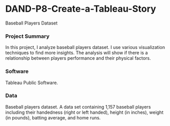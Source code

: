 # DAND-P8-Create-a-Tableau-Story
Baseball Players Dataset

### Project Summary
In this project, I analyze baseball players dataset. I use various visualization techniques to find more insights. The analysis will show if there is a relationship between players performance and their physical factors. 

### Software
Tableau Public Software.

### Data
Baseball players dataset. A data set containing 1,157 baseball players including their handedness (right or left handed), height (in inches), weight (in pounds), batting average, and home runs.
